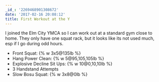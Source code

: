 ```yaml
---
_id_: '2269468901308672'
date: '2017-02-16 20:08:12'
title: First Workout at the Y
---
```


I joined the Elm City YMCA so I can work out at a standard gym close to home. They only have one squat rack, but it looks like its not used
much, esp if I go during odd hours. 

- Front Squat: {% w 3x5@135lb %}
- Hang Power Clean: {% w 5@95,105,105lb %}
- Explosive Decline Sit Ups: {% w 10@0,10,10lb %}
- 3 Handstand Attempts
- Slow Bosu Squat: {% w 3x8@0lb %}
